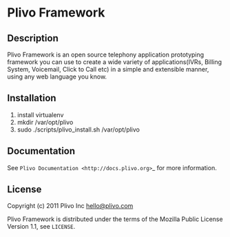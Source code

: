 # Plivo Framework


## Description

Plivo Framework is an open source telephony application prototyping framework you can use to create
a wide variety of applications(IVRs, Billing System, Voicemail, Click to Call etc)
in a simple and extensible manner, using any web language you know.

## Installation 
 1. install virtualenv
 2. mkdir /var/opt/plivo
 3. sudo ./scripts/plivo_install.sh /var/opt/plivo


## Documentation

See `Plivo Documentation <http://docs.plivo.org>`_ for more information.


## License

Copyright (c) 2011 Plivo Inc <hello@plivo.com>

Plivo Framework is distributed under the terms of the Mozilla Public License Version 1.1, see `LICENSE`.
